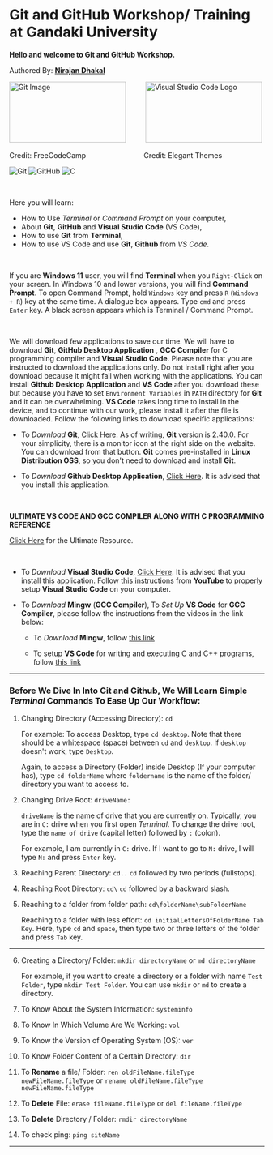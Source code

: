 # Git and GitHub Workshop/ Training at Gandaki University


<b>Hello and welcome to Git and GitHub Workshop. </b>

Authored By: **<u>Nirajan Dhakal</u>**

<img src="https://www.freecodecamp.org/news/content/images/2022/07/git-github.png" height=120 width=230 alt="Git Image">&nbsp; &nbsp; &nbsp; &nbsp;&nbsp; &nbsp;<img src="https://www.elegantthemes.com/blog/wp-content/uploads/2019/01/000-VS-Code.png" height= 120 width = 230 alt= "Visual Studio Code Logo">

Credit: FreeCodeCamp  &nbsp; &nbsp; &nbsp; &nbsp; &nbsp; &nbsp; &nbsp; &nbsp; &nbsp; &nbsp; &nbsp; &nbsp; &nbsp; &nbsp; Credit: Elegant Themes

![Git](https://img.shields.io/badge/git-%23F05033.svg?style=for-the-badge&logo=git&logoColor=white)
![GitHub](https://img.shields.io/badge/github-%23121011.svg?style=for-the-badge&logo=github&logoColor=white)
![C](https://img.shields.io/badge/c-%2300599C.svg?style=for-the-badge&logo=c&logoColor=white)

<br>

Here you will learn:
- How to Use *Terminal* or *Command Prompt* on your computer, 
- About **Git**, **GitHub** and **Visual Studio Code** (VS Code),
- How to use **Git** from **Terminal**,
- How to use VS Code and use **Git**, **Github** from *VS Code*.

<br>

If you are **Windows 11** user, you will find **Terminal** when you `Right-Click` on your screen. In Windows 10 and lower versions, you will find **Command Prompt**. To open Command Prompt, hold `Windows` key and press `R` (`Windows + R`) key at the same time. A dialogue box appears. Type `cmd` and press `Enter` key. A black screen appears which is Terminal / Command Prompt.

<br>

We will download few applications to save our time. We will have to download **Git**, **GitHub Desktop Application** , **GCC Compiler** for C programming compiler and **Visual Studio Code**. Please note that you are instructed to download the applications only. Do not install right after you download because it might fail when working with the applications. You can install **Github Desktop Application** and **VS Code** after you download these but because you have to set `Environment Variables` in `PATH` directory for **Git** and it can be overwhelming. **VS Code** takes long time to install in the device, and to continue with our work, please install it after the file is downloaded.  Follow the following links to download specific applications:


- To *Download* **Git**, [Click Here](https://git-scm.com/downloads). As of writing, **Git** version is 2.40.0. For your simplicity, there is a monitor icon at the right side on the website. You can download from that button. **Git** comes pre-installed in **Linux Distribution OSS**, so you don't need to download and install **Git**.


- To *Download* **Github Desktop Application**, [Click Here](https://desktop.github.com/). It is advised that you install this application.

<br>

<b> ULTIMATE VS CODE AND GCC COMPILER ALONG WITH C PROGRAMMING REFERENCE </b>
   
   [Click Here](https://youtu.be/irqbmMNs2Bo) for the Ultimate Resource.

<br>


- To *Download* **Visual Studio Code**, [Click Here](https://code.visualstudio.com/download). It is advised that you install this application. Follow [this instructions](https://youtube.com/watch?v=JPZsB_6yHVo) from **YouTube** to properly setup **Visual Studio Code** on your computer.


- To *Download* **Mingw** (**GCC Compiler**), To *Set Up* **VS Code** for **GCC Compiler**, please follow the instructions from the videos in the link below:
  

  - To *Download* **Mingw**, follow [this link](https://youtu.be/0HD0pqVtsmw)
  

  - To setup **VS Code** for writing and executing C and C++ programs, follow [this link](https://youtu.be/77v-Poud_io)


---


### Before We Dive In Into Git and Github, We Will Learn Simple *Terminal* Commands To Ease Up Our Workflow:

1. Changing Directory (Accessing Directory): ```cd```

   For example: To access Desktop, type ```cd desktop```. Note that there should be a whitespace (space) between `cd` and `desktop`. If `desktop` doesn't work, type `Desktop`.
   
   Again, to access a Directory (Folder) inside Desktop (If your computer has), type ```cd folderName``` where `foldername` is the name of the folder/ directory you want to access to.

2. Changing Drive Root: ```driveName:```
   
   ```driveName``` is the name of drive that you are currently on. Typically, you are in ```C:``` drive when you first open *Terminal*. To change the drive root, type the `name of drive` (capital letter) followed by `:` (colon).
   
   For example, I am currently in ```C:``` drive. If I want to go to ```N:``` drive, I will type ```N:``` and press `Enter` key.

3. Reaching Parent Directory: ```cd..```
  ```cd``` followed by two periods (fullstops).

4. Reaching Root Directory: ```cd\```
   `cd` followed by a backward slash.
   
5. Reaching to a folder from folder path:  ```cd\folderName\subFolderName```

   Reaching to a folder with less effort: ```cd initialLettersOfFolderName Tab Key```. Here, type `cd` and `space`, then type two or three letters of the folder and press ``Tab`` key.
   
---

6. Creating a Directory/ Folder: ``` mkdir directoryName ``` or ``` md directoryName ```
   
   For example, if you want to create a directory or a folder with name `Test Folder`, type `mkdir Test Folder`. You can use `mkdir` or `md` to create a directory.
   
7. To Know About the System Information: `systeminfo`

8. To Know In Which Volume Are We Working: `vol`

9. To Know the Version of Operating System (OS): `ver`

10. To Know Folder Content of a Certain Directory: `dir`

11. To **Rename** a file/ Folder: `ren oldFileName.fileType newFileName.fileType` or `rename oldFileName.fileType newFileName.fileType`

11. To **Delete** File: `erase fileName.fileType` or `del fileName.fileType`

12. To **Delete** Directory / Folder: `rmdir directoryName`

13. To check ping: `ping siteName`
   

---



